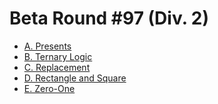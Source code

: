 # Beta Round #97 (Div. 2)

* [A. Presents][]
* [B. Ternary Logic][]
* [C. Replacement][]
* [D. Rectangle and Square][]
* [E. Zero-One][]

[A. Presents]:             http://codeforces.com/contest/136/problem/A
[B. Ternary Logic]:        http://codeforces.com/contest/136/problem/B
[C. Replacement]:          http://codeforces.com/contest/136/problem/C
[D. Rectangle and Square]: http://codeforces.com/contest/136/problem/D
[E. Zero-One]:             http://codeforces.com/contest/136/problem/E
